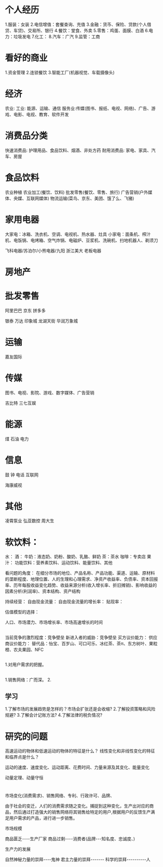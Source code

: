 # 个人经历
1.服装：女装
2.电信增值：套餐查询、充值
3.金融：货币、保险、贷款(个人借贷、车贷)、交易所、银行
4.餐饮：堂食、外卖
5.零售：鸡蛋、面膜、白酒
6.电力：垃圾发电
7.化工：
8.汽车：广汽
9.监管：工商

# 看好的商业
1.资金管理
2.连锁餐饮
3.智能工厂(机器视觉、车载摄像头)

# 经济
农业:
工业: 能源、运输、通信
服务业:传媒(图书、报纸、电视、网络)、广告、游戏、电影、电视、教育、软件开发

# 消费品分类
快速消费品: 护理用品、食品饮料、烟酒、非处方药
耐用消费品: 家电、家具、汽车、房屋

# 食品饮料
农业种植
农业加工(餐饮、饮料)
批发零售(餐饮、零售、旅行)
广告营销(户外媒体、央媒、互联网媒体)
物流运输(菜鸟、京东、美团、饿了么、飞猪)

# 家用电器
大家电：冰箱、洗衣机、空调、电视机、热水器、灶具
小家电：面条机、榨汁机、电饭锅、电烤箱、空气炸锅、电磁炉、豆浆机、洗碗机、扫地机器人、剃须刀

飞科电器/苏泊尔/小熊电器/九阳
浙江美大
老板电器
# 房地产

# 批发零售
阿里巴巴
京东
拼多多

银泰
万达
印象城
龙湖天街
华润万象城

# 运输
嘉友国际

# 传媒
图书、电视、影院、游戏、数字媒体、广告营销

吉比特
三七互娱
# 能源
煤
石油
电力


# 信息
鼓
钟
电话
互联网

海康威视

# 其他
凌霄泵业
弘亚数控
周大生


# 软饮料：
水：
酒：
牛奶：液态奶、奶粉、酸奶、乳酪、鲜奶
茶：茶水
咖啡：专卖店
果汁：
功能饮料：营养素饮料、运动饮料、能量饮料、其他

看问题的角度：
在细分市场的地位、产品名称、产品功能、渠道、运输、原材料的垄断程度、地理位置、人的生理和心理需求、净资产收益率、负债率、资本回报率、历年每股收益变化趋势、收益来源分析(收入增长率、折旧摊销)、影响收益的因素分析(利润率)、资本结构、资产结构


持续经营：
自由现金流量：
自由现金流量的增长率：
贴现率：

估值模型的选择：

人口、市场潜力、市场增长率、市场高速增长的时间

## 
当前竞争的激烈程度：竞争壁垒
新进入者的威胁：竞争壁垒
买方议价能力：
供应商议价能力：
替代品：怡宝、百岁山、可口可乐、冰红茶、茶π、东方树叶、果粒橙、农夫果园、NFC

##
1.对用户需求的把握。

## 
1.销售网络：广而深。
2.

## 学习
1.了解市场的发展趋势是怎样的？市场会扩张还是会收缩?
2.了解投资策略和风险规避?
3.了解会计记账方法?
4.了解法律的税负情况?

# 研究的问题
高速运动的物体和低速运动的物体的特征是什么？
线性变化和非线性变化的特征和临界点是什么？

运动的速度、速度变化、运动距离、花费时间、力量来源及其变化、能量变化

动量定理、动量守恒

# 
市场变化(消费需求)、销售网络、专利、行政许可、品牌、


由于社会的变迁，人们的消费需求随之变化。捕捉到这种变化，生产出对应的商品，然后通过打造强大的销售网络将其销售给特定的用户,根据用户的反馈生产满足用户需求的产品，进行进一步销售。

市场规模

商品匮乏----生产厂家
商品过剩----消费者(品牌---知名度、忠诚度、)


生产力的发展


自然神秘力量的崇拜----鬼神
君主力量的崇拜-------
科学的崇拜----------人











